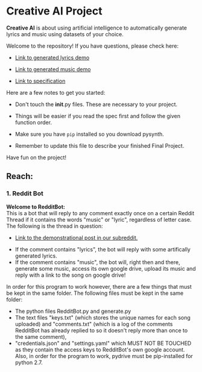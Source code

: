 # Creative AI Project

**Creative AI** is about using artificial intelligence to automatically generate lyrics and music using datasets of your choice.

Welcome to the repository! If you have questions, please check here:

- <a href="https://youtu.be/Z46LvHwgygs?list=PL2BYDiR6uDOJzYCJ7QuuQz-hWvQeYN5Nx" target="_blank">Link to generated lyrics demo</a>

- <a href="https://youtu.be/RrHrRqZ3pUM?list=PL2BYDiR6uDOJzYCJ7QuuQz-hWvQeYN5Nx" target="_blank">Link to generated music demo</a>

- <a href="https://github.com/eecs183/creative-ai/wiki" target="_blank">Link to specification</a>

Here are a few notes to get you started:

* Don't touch the __init__.py files. These are necessary to your project.

* Things will be easier if you read the spec first and follow the given function order.

* Make sure you have ```pip``` installed so you download pysynth.

* Remember to update this file to describe your finished Final Project.

Have fun on the project!
  
## Reach: 
### 1. Reddit Bot  
**Welcome to RedditBot:**  
This is a bot that will reply to any comment exactly once on a certain Reddit Thread if it contains the words
"music" or "lyric", regardless of letter case. The following is the thread in question:  
- <a href="https://www.reddit.com/r/MusicAndLyricBotPosts/comments/7i1yuw/demonstrational_post/" target="_blank">Link to the demonstrational post in our subreddit.</a>    
* If the comment contains "lyrics", the bot will reply with some artifically generated lyrics.  
* If the comment contains "music", the bot will, right then and there, generate some music, access its own
google drive, upload its music and reply with a link to the song on google drive!  
  
In order for this program to work however, there are a few things that must be kept in the same folder.
The following files must be kept in the same folder:
- The python files RedditBot.py and generate.py
- The text files "keys.txt" (which stores the unique names for each song uploaded) and "comments.txt" 
(which is a log of the comments RedditBot has already replied to so it doesn't reply more than once to
the same comment), 
- "credentials.json" and "settings.yaml" which MUST NOT
BE TOUCHED as they contain the access keys to RedditBot's own google account.
Also, in order for the program to work, pydrive must be pip-installed for python 2.7.
